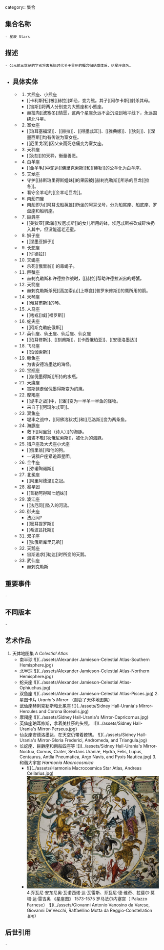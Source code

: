 category:: 集合

## 集合名称
	- 星辰 Stars
## 描述
	- 公元前三世纪的学者将古希腊时代关于星座的概念归纳成体系，给星座命名。
- ## 具体实体
	- 1. 大熊座、小熊座
		- [[卡利斯托]]被[[赫拉]]妒忌，变为熊。其子[[阿尔卡斯]]射杀其母。
		- [[宙斯]]将两人分别变为大熊座和小熊座。
		- 赫拉向[[波塞冬]]情愿，这两个星座永远不会沉没到地平线下，永远围绕北斗星。
	- 2. 室女座
		- [[珀耳塞福涅]]、[[赫拉]]、[[得墨忒耳]]、[[雅典娜]]、[[狄刻]]、[[涅墨西斯]]均有传说为室女座。
		- [[厄里戈涅]]因父亲而死悲痛变为室女座。
	- 3. 天秤座
		- [[狄刻]]的天秤，衡量善恶。
	- 4. 白羊座
		- [[金羊毛]]中驼运[[佛里克索斯]]和[[赫勒]]的公羊化为白羊座。
	- 5. 天龙座
		- 守护[[赫斯珀里得斯姐妹]]的果园被[[赫剌克勒斯]]所杀的巨龙[[拉冬]]。
		- 看守金羊毛的[[金羊毛巨龙]]。
	- 6. 南船四座
		- 南船即为[[阿耳戈船英雄]]所坐的阿耳戈号，分为船尾座、船底座、罗盘座和船帆座。
	- 7. 巨爵座
		- [[美狄亚]]欺骗[[埃厄忒斯]]的女儿所用的钵，埃厄忒斯被砍成碎块扔入其中，但没能返老还童。
	- 8. 狮子座
		- [[涅墨亚狮子]]
	- 9. 长蛇座
		- [[许德拉]]
	- 10. 天蝎座
		- 杀死[[俄里翁]] 的毒蝎子。
	- 11. 巨蟹座
		- 赫剌克勒斯和许德拉作战时，[[赫拉]]帮助许德拉派出的螃蟹。
	- 12. 天箭座
		- 赫剌克勒斯杀死[[高加索山]]上啄食[[普罗米修斯]]的鹰所用的箭。
	- 14. 天琴座
		- [[俄耳甫斯]]的琴。
	- 15. 人马座
		- [[喀戎]]或[[福罗斯]]
	- 16. 蛇夫座
		- [[阿斯克勒庇俄斯]]
	- 17. 英仙座、仙王座、仙后座、仙女座
		- [[珀耳修斯]]、[[刻甫斯]]、[[卡西俄珀亚]]、[[安德洛墨达]]
	- 18. 飞马座
		- [[珀伽索斯]]
	- 19. 鲸鱼座
		- 为害安德洛墨达的海怪。
	- 20. 宝瓶座
		- [[伽倪墨得斯]]所持的水瓶。
	- 21. 天鹰座
		- 宙斯掳走伽倪墨得斯变为的鹰。
	- 22. 摩羯座
		- [[堤丰之战]]中，[[潘]]变为一半羊一半鱼的怪物。
		- 来自于[[阿玛尔忒亚]]。
	- 23. 双鱼座
		- 堤丰之战中，[[阿佛洛狄忒]]和[[厄洛斯]]变为两条鱼。
	- 24. 海豚座
		- 救下[[阿里翁（诗人）]]的海豚。
		- 海盗不敬[[狄俄尼索斯]]，被化为的海豚。
	- 25. 猎户座及大犬座小犬座
		- [[俄里翁]]和他的狗。
		- 一说猎户座紧追昴星团。
	- 26. 金牛座
		- [[弥诺陶诺斯]]
	- 27. 北冕座
		- [[阿里阿德涅]]之冠。
	- 28. 昴星团
		- [[普勒阿得斯七姐妹]]
	- 29. 波江座
		- [[法厄同]]坠入的河流。
	- 30. 御夫座
		- 法厄同?
		- [[密耳提罗斯]]
		- [[希波吕托斯]]
	- 31. 双子座
		- [[狄俄斯库里兄弟]]
	- 32. 天鹅座
		- 宙斯追求[[勒达]]时所变的天鹅。
	- 33. 武仙座
		- 赫剌克勒斯
## 重要事件
	-
## 不同版本
	-
## 艺术作品
1. 天体地图集 _A Celestial Atlas_
	- 南半球
	      ![](../assets/Alexander Jamieson-Celestial Atlas-Southern Hemisphere.jpg)
	- 北半球
	      ![](../assets/Alexander Jamieson-Celestial Atlas-Northern Hemisphere.jpg)
	- 蛇夫座
	      ![](../assets/Alexander Jamieson-Celestial Atlas-Ophiuchus.jpg)
	- 双鱼座
	      ![](../assets/Alexander Jamieson-Celestial Atlas-Pisces.jpg)
	  2. 星图卡片 _Urania's Mirror_ （剽窃了天体地图集）
	- 武仙座赫剌克勒斯和北冕座
	      ![](../assets/Sidney Hall-Urania's Mirror-Hercules and Corona Borealis.jpg)
	- 摩羯座
	      ![](../assets/Sidney Hall-Urania's Mirror-Capricornus.jpg)
	- 英仙座珀耳修斯，拿着美杜莎的头颅。
	      ![](../assets/Sidney Hall-Urania's Mirror-Perseus.jpg)
	- 仙女座安德洛墨达，在天空仍带着镣铐。
	      ![](../assets/Sidney Hall-Urania's Mirror-Gloria Frederici, Andromeda, and Triangula.jpg)
	- 长蛇座、巨爵座和南船四座等
	      ![](../assets/Sidney Hall-Urania's Mirror-Noctua, Corvus, Crater, Sextans Uraniæ, Hydra, Felis, Lupus, Centaurus, Antlia Pneumatica, Argo Navis, and Pyxis Nautica.jpg)
	   3. 和谐大宇宙 _Harmonia Macrocosmica_
		- ![](../assets/Harmonia Macrocosmica Star Atlas, Andreas Cellarius.jpg)
		- ![](../assets/Atlas_Coelestis_seu_Harmonia_Macrocosmica_(Celestial_Atlas).jpg)
		   4.乔瓦尼·安东尼奥·瓦诺西诺·达·瓦雷斯、乔瓦尼·德·维奇、拉斐尔·莫塔·达·雷吉奥 《星座图》 1573-1575 罗马法尔内塞宫（  Palazzo Farnese）
		    ![](../assets/Giovanni Antonio Vanosino da Varese, Giovanni De'Vecchi, Raffaellino Motta da Reggio-Constellation .jpg)
## 后世引用
	-
